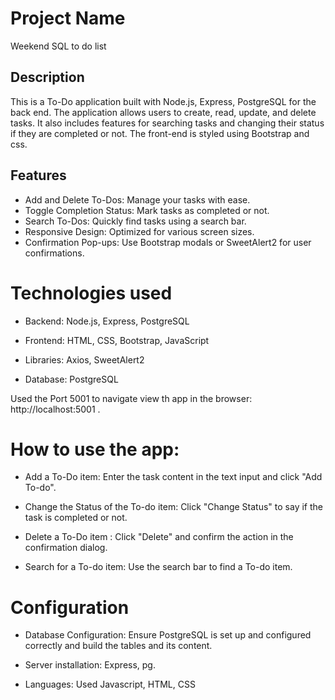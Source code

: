 # Project Name

Weekend SQL to do list

## Description

This is a To-Do application built with Node.js, Express, PostgreSQL for the back end. The application allows users to create, read, update, and delete tasks. It also includes features for searching tasks and changing their status if they are completed or not. The front-end is styled using Bootstrap and css.

## Features

- Add and Delete To-Dos: Manage your tasks with ease.
- Toggle Completion Status: Mark tasks as completed or not.
- Search To-Dos: Quickly find tasks using a search bar.
- Responsive Design: Optimized for various screen sizes.
- Confirmation Pop-ups: Use Bootstrap modals or SweetAlert2 for user confirmations.

# Technologies used

- Backend: Node.js, Express, PostgreSQL

- Frontend: HTML, CSS, Bootstrap, JavaScript

- Libraries: Axios, SweetAlert2

- Database: PostgreSQL

Used the Port 5001 to navigate view th app in the browser: http://localhost:5001 .

# How to use the app:

- Add a To-Do item: Enter the task content in the text input and click "Add To-do".

- Change the Status of the To-do item: Click "Change Status" to say if the task is completed or not.

- Delete a To-Do item : Click "Delete" and confirm the action in the confirmation dialog.

- Search for a To-do item: Use the search bar to find a To-do item.

# Configuration

- Database Configuration: Ensure PostgreSQL is set up and configured correctly and build the tables and its content.

- Server installation: Express, pg.

- Languages: Used Javascript, HTML, CSS

